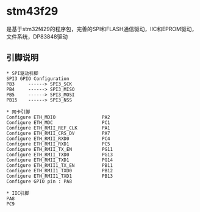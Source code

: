# stm43f29
是基于stm32f429的程序包，完善的SPI和FLASH通信驱动，IIC和EPROM驱动，文件系统，DP83848驱动

## 引脚说明
	* SPI驱动引脚 
	SPI3 GPIO Configuration 
    PB3     ------> SPI3_SCK 
    PB4     ------> SPI3_MISO 
    PB5     ------> SPI3_MOSI 
    PB15    ------> SPI3_NSS  
	
	* 网卡引脚
	Configure ETH_MDIO                 PA2 
	Configure ETH_MDC                  PC1 
	Configure ETH_RMII_REF_CLK         PA1 
	Configure ETH_RMII_CRS_DV          PA7 
	Configure ETH_RMII_RXD0            PC4 
	Configure ETH_RMII_RXD1            PC5 
	Configure ETH_RMII_TX_EN           PG11 
	Configure ETH_RMII_TXD0            PG13 
	Configure ETH_RMII_TXD1            PG14 
	Configure ETH_RMII1_TX_EN          PB11 
	Configure ETH_RMII1_TXD0           PB12 
	Configure ETH_RMII1_TXD1           PB13 
	Configure GPIO pin : PA8 
	
	* IIC引脚
	PA8
	PC9
